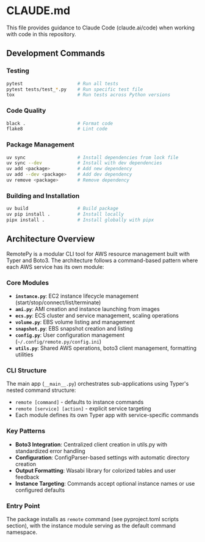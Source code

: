 # CLAUDE.md

This file provides guidance to Claude Code (claude.ai/code) when working with code in this repository.

## Development Commands

### Testing
```bash
pytest                    # Run all tests
pytest tests/test_*.py    # Run specific test file
tox                       # Run tests across Python versions
```

### Code Quality
```bash
black .                   # Format code
flake8                    # Lint code
```

### Package Management
```bash
uv sync                   # Install dependencies from lock file
uv sync --dev             # Install with dev dependencies
uv add <package>          # Add new dependency
uv add --dev <package>    # Add dev dependency
uv remove <package>       # Remove dependency
```

### Building and Installation
```bash
uv build                  # Build package
uv pip install .          # Install locally
pipx install .            # Install globally with pipx
```

## Architecture Overview

RemotePy is a modular CLI tool for AWS resource management built with Typer and Boto3. The architecture follows a command-based pattern where each AWS service has its own module:

### Core Modules
- **`instance.py`**: EC2 instance lifecycle management (start/stop/connect/list/terminate)
- **`ami.py`**: AMI creation and instance launching from images
- **`ecs.py`**: ECS cluster and service management, scaling operations
- **`volume.py`**: EBS volume listing and management
- **`snapshot.py`**: EBS snapshot creation and listing
- **`config.py`**: User configuration management (`~/.config/remote.py/config.ini`)
- **`utils.py`**: Shared AWS operations, boto3 client management, formatting utilities

### CLI Structure
The main app (`__main__.py`) orchestrates sub-applications using Typer's nested command structure:
- `remote [command]` - defaults to instance commands
- `remote [service] [action]` - explicit service targeting
- Each module defines its own Typer app with service-specific commands

### Key Patterns
- **Boto3 Integration**: Centralized client creation in utils.py with standardized error handling
- **Configuration**: ConfigParser-based settings with automatic directory creation
- **Output Formatting**: Wasabi library for colorized tables and user feedback
- **Instance Targeting**: Commands accept optional instance names or use configured defaults

### Entry Point
The package installs as `remote` command (see pyproject.toml scripts section), with the instance module serving as the default command namespace.